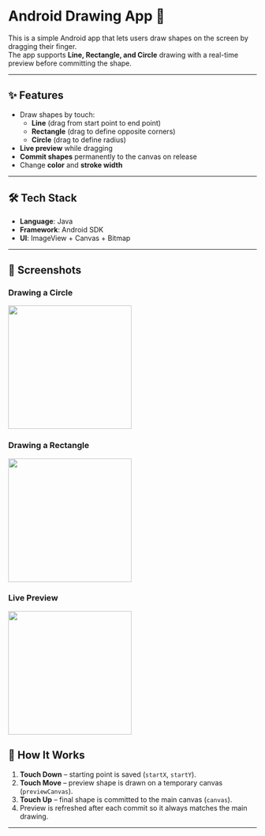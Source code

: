 # Android Drawing App 🎨

This is a simple Android app that lets users draw shapes on the screen by dragging their finger.  
The app supports **Line, Rectangle, and Circle** drawing with a real-time preview before committing the shape.

---

## ✨ Features
- Draw shapes by touch:
  - **Line** (drag from start point to end point)
  - **Rectangle** (drag to define opposite corners)
  - **Circle** (drag to define radius)
- **Live preview** while dragging
- **Commit shapes** permanently to the canvas on release
- Change **color** and **stroke width**

---

## 🛠️ Tech Stack
- **Language**: Java
- **Framework**: Android SDK
- **UI**: ImageView + Canvas + Bitmap

---
## 📸 Screenshots

### Drawing a Circle
<img src="screenshots/circle.png" width="250"/>

### Drawing a Rectangle
<img src="screenshots/rectangle.png" width="250"/>

### Live Preview
<img src="screenshots/preview.gif" width="250"/>


## 🚀 How It Works
1. **Touch Down** – starting point is saved (`startX`, `startY`).  
2. **Touch Move** – preview shape is drawn on a temporary canvas (`previewCanvas`).  
3. **Touch Up** – final shape is committed to the main canvas (`canvas`).  
4. Preview is refreshed after each commit so it always matches the main drawing.

---


